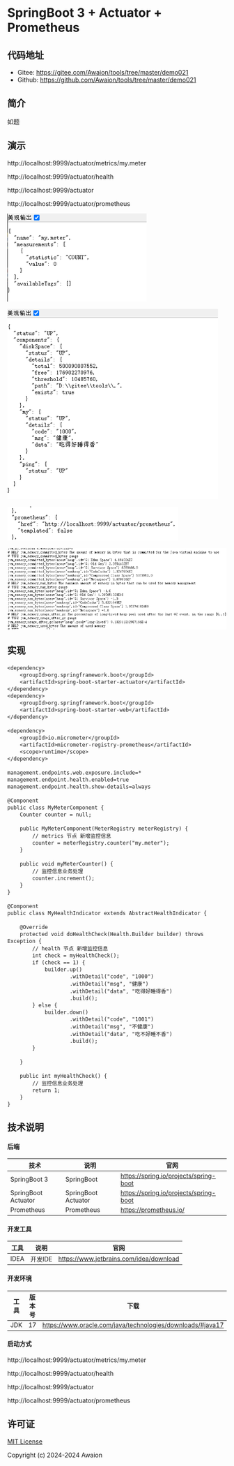 # SpringBoot 3 + Actuator + Prometheus

## 代码地址

- Gitee: https://gitee.com/Awaion/tools/tree/master/demo021
- Github: https://github.com/Awaion/tools/tree/master/demo021

## 简介

如题

## 演示

http://localhost:9999/actuator/metrics/my.meter

http://localhost:9999/actuator/health

http://localhost:9999/actuator

http://localhost:9999/actuator/prometheus

![001.png](src/main/resources/init/001.png)

![002.png](src/main/resources/init/002.png)

![003.png](src/main/resources/init/003.png)

![004.png](src/main/resources/init/004.png)

## 实现

```text
<dependency>
    <groupId>org.springframework.boot</groupId>
    <artifactId>spring-boot-starter-actuator</artifactId>
</dependency>
<dependency>
    <groupId>org.springframework.boot</groupId>
    <artifactId>spring-boot-starter-web</artifactId>
</dependency>

<dependency>
    <groupId>io.micrometer</groupId>
    <artifactId>micrometer-registry-prometheus</artifactId>
    <scope>runtime</scope>
</dependency>

management.endpoints.web.exposure.include=*
management.endpoint.health.enabled=true
management.endpoint.health.show-details=always

@Component
public class MyMeterComponent {
    Counter counter = null;

    public MyMeterComponent(MeterRegistry meterRegistry) {
        // metrics 节点 新增监控信息
        counter = meterRegistry.counter("my.meter");
    }

    public void myMeterCounter() {
        // 监控信息业务处理
        counter.increment();
    }
}

@Component
public class MyHealthIndicator extends AbstractHealthIndicator {

    @Override
    protected void doHealthCheck(Health.Builder builder) throws Exception {
        // health 节点 新增监控信息
        int check = myHealthCheck();
        if (check == 1) {
            builder.up()
                    .withDetail("code", "1000")
                    .withDetail("msg", "健康")
                    .withDetail("data", "吃得好睡得香")
                    .build();
        } else {
            builder.down()
                    .withDetail("code", "1001")
                    .withDetail("msg", "不健康")
                    .withDetail("data", "吃不好睡不香")
                    .build();
        }

    }

    public int myHealthCheck() {
        // 监控信息业务处理
        return 1;
    }
}
```

## 技术说明

#### 后端

| 技术           | 说明                | 官网                                           |
|--------------| ------------------- | ---------------------------------------------- |
| SpringBoot 3 | SpringBoot     | https://spring.io/projects/spring-boot         |
| SpringBoot Actuator | SpringBoot Actuator     | https://spring.io/projects/spring-boot         |
| Prometheus | Prometheus     | https://prometheus.io/         |

#### 开发工具

| 工具          | 说明                | 官网                                            |
| ------------- | ------------------- | ----------------------------------------------- |
| IDEA          | 开发IDE             | https://www.jetbrains.com/idea/download         |

#### 开发环境

| 工具     | 版本号  | 下载                                                                                 |
|--------| ------ | ------------------------------------------------------------                         |
| JDK  | 17  | https://www.oracle.com/java/technologies/downloads/#java17 |

#### 启动方式

http://localhost:9999/actuator/metrics/my.meter

http://localhost:9999/actuator/health

http://localhost:9999/actuator

http://localhost:9999/actuator/prometheus

## 许可证

[MIT License](https://opensource.org/license/mit)

Copyright (c) 2024-2024 Awaion

